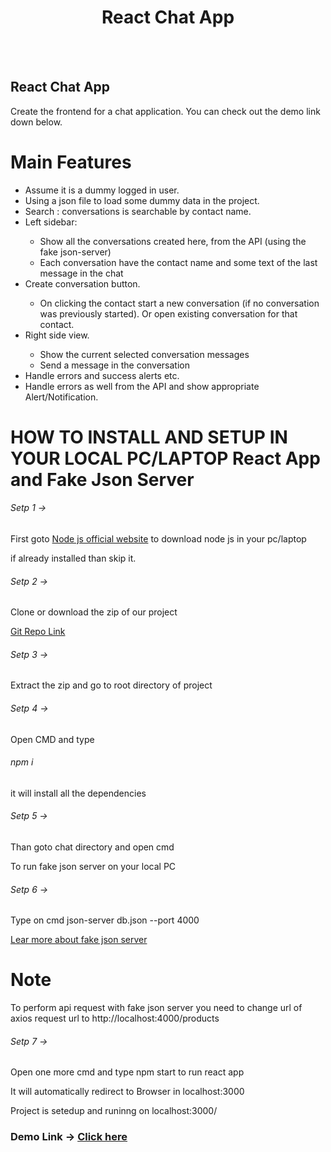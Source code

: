 <h1 align="center">React Chat App</h1> <br/><br/>

## React Chat App
<p>Create the frontend for a chat application. You can check out the demo link down below.</p>


# Main Features
<ul>
    <li>Assume it is a dummy logged in user.</li>
    <li>Using a json file to load some dummy data in the project.</li>
    <li>Search : conversations is searchable by contact name.</li>
    <li>Left sidebar:</li>
    <ul>
        <li>Show all the conversations created here, from the API (using the fake json-server) </li>
        <li>Each conversation have the contact name and some text of the last message in the chat</li>
    </ul>
    <li>Create conversation button.</li>
    <ul>
        <li>On clicking the contact start a new conversation (if no conversation was previously started). Or open existing conversation for that contact.</li>
    </ul>
    <li>Right side view.</li>
    <ul>
        <li>Show the current selected conversation messages</li>
        <li>Send a message in the conversation</li>
    </ul>
    <li>Handle errors and success alerts etc.</li>
    <li>Handle errors as well from the API and show appropriate Alert/Notification.</li>
</ul>


# HOW TO INSTALL AND SETUP IN YOUR LOCAL PC/LAPTOP React App and Fake Json Server

<h6>Setp 1 -></h6> <p>First goto <a href="https://nodejs.org/en">Node js official website</a> to download node js in your pc/laptop</p>
</h6><p>if already installed than skip it.</p>

<h6>Setp 2 -></h6><p>Clone or download the zip of our project</p>
<a href="https://github.com/Karimansari4/reactChatApp.git">Git Repo Link</a>

<h6>Setp 3 -></h6><p>Extract the zip and go to root directory of project</p>

<h6>Setp 4 -></h6><p>Open CMD and type <h6>npm i</h6> it will install all the dependencies</p>

<h6>Setp 5 -></h6><p>Than goto chat directory and open cmd</p>

<p>To run fake json server on your local PC</p>
<h6>Setp 6 -></h6><p>Type on cmd json-server db.json --port 4000</p>
<a href="https://www.npmjs.com/package/json-server">Lear more about fake json server</a>

# Note
<p>To perform api request with fake json server you need to change url of axios request url to http://localhost:4000/products</p>

<h6>Setp 7 -></h6><p>Open one more cmd and type npm start to run react app</p>

<p>It will automatically redirect to Browser in localhost:3000</p>

<p>Project is setedup and runinng on localhost:3000/</p>

<h3>Demo Link -> <a href="https://6497de07f4f57452d09b5a21--musical-salmiakki-e66fd5.netlify.app/" target="_blank">Click here</a></h3>